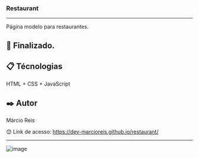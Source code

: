 ### Restaurant

---

Página modelo para restaurantes.

## 🚀 Finalizado.

## 📋 Técnologias
HTML + CSS + JavaScript

## ✒️ Autor
Márcio Reis

😊 Link de acesso: https://dev-marcioreis.github.io/restaurant/

---
![image](https://user-images.githubusercontent.com/122680054/212544131-e24b7910-5c55-4f6e-a160-0a18f4887b32.png)

